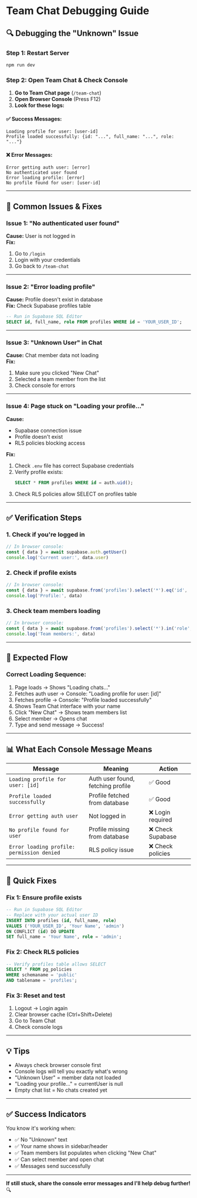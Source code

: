 # Team Chat Debugging Guide

## 🔍 Debugging the "Unknown" Issue

### Step 1: Restart Server
```bash
npm run dev
```

### Step 2: Open Team Chat & Check Console

1. **Go to Team Chat page** (`/team-chat`)
2. **Open Browser Console** (Press F12)
3. **Look for these logs:**

#### ✅ Success Messages:
```
Loading profile for user: [user-id]
Profile loaded successfully: {id: "...", full_name: "...", role: "..."}
```

#### ❌ Error Messages:
```
Error getting auth user: [error]
No authenticated user found
Error loading profile: [error]
No profile found for user: [user-id]
```

---

## 🐛 Common Issues & Fixes

### Issue 1: "No authenticated user found"
**Cause:** User is not logged in  
**Fix:** 
1. Go to `/login`
2. Login with your credentials
3. Go back to `/team-chat`

---

### Issue 2: "Error loading profile"
**Cause:** Profile doesn't exist in database  
**Fix:** Check Supabase profiles table
```sql
-- Run in Supabase SQL Editor
SELECT id, full_name, role FROM profiles WHERE id = 'YOUR_USER_ID';
```

---

### Issue 3: "Unknown User" in Chat
**Cause:** Chat member data not loading  
**Fix:** 
1. Make sure you clicked "New Chat"
2. Selected a team member from the list
3. Check console for errors

---

### Issue 4: Page stuck on "Loading your profile..."
**Cause:** 
- Supabase connection issue
- Profile doesn't exist
- RLS policies blocking access

**Fix:**
1. Check `.env` file has correct Supabase credentials
2. Verify profile exists:
   ```sql
   SELECT * FROM profiles WHERE id = auth.uid();
   ```
3. Check RLS policies allow SELECT on profiles table

---

## ✅ Verification Steps

### 1. Check if you're logged in
```javascript
// In browser console:
const { data } = await supabase.auth.getUser()
console.log('Current user:', data.user)
```

### 2. Check if profile exists
```javascript
// In browser console:
const { data } = await supabase.from('profiles').select('*').eq('id', 'YOUR_USER_ID').single()
console.log('Profile:', data)
```

### 3. Check team members loading
```javascript
// In browser console:
const { data } = await supabase.from('profiles').select('*').in('role', ['teacher', 'admin', 'agent'])
console.log('Team members:', data)
```

---

## 🚀 Expected Flow

### Correct Loading Sequence:
1. Page loads → Shows "Loading chats..."
2. Fetches auth user → Console: "Loading profile for user: [id]"
3. Fetches profile → Console: "Profile loaded successfully"
4. Shows Team Chat interface with your name
5. Click "New Chat" → Shows team members list
6. Select member → Opens chat
7. Type and send message → Success!

---

## 📊 What Each Console Message Means

| Message | Meaning | Action |
|---------|---------|--------|
| `Loading profile for user: [id]` | Auth user found, fetching profile | ✅ Good |
| `Profile loaded successfully` | Profile fetched from database | ✅ Good |
| `Error getting auth user` | Not logged in | ❌ Login required |
| `No profile found for user` | Profile missing from database | ❌ Check Supabase |
| `Error loading profile: permission denied` | RLS policy issue | ❌ Check policies |

---

## 🔧 Quick Fixes

### Fix 1: Ensure profile exists
```sql
-- Run in Supabase SQL Editor
-- Replace with your actual user ID
INSERT INTO profiles (id, full_name, role)
VALUES ('YOUR_USER_ID', 'Your Name', 'admin')
ON CONFLICT (id) DO UPDATE 
SET full_name = 'Your Name', role = 'admin';
```

### Fix 2: Check RLS policies
```sql
-- Verify profiles table allows SELECT
SELECT * FROM pg_policies 
WHERE schemaname = 'public' 
AND tablename = 'profiles';
```

### Fix 3: Reset and test
1. Logout → Login again
2. Clear browser cache (Ctrl+Shift+Delete)
3. Go to Team Chat
4. Check console logs

---

## 💡 Tips

- Always check browser console first
- Console logs will tell you exactly what's wrong
- "Unknown User" = member data not loaded
- "Loading your profile..." = currentUser is null
- Empty chat list = No chats created yet

---

## ✅ Success Indicators

You know it's working when:
- ✅ No "Unknown" text
- ✅ Your name shows in sidebar/header
- ✅ Team members list populates when clicking "New Chat"
- ✅ Can select member and open chat
- ✅ Messages send successfully

---

**If still stuck, share the console error messages and I'll help debug further!** 🔍
